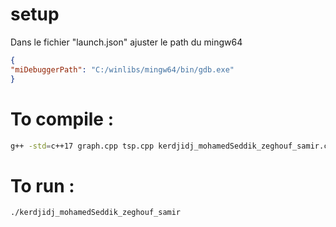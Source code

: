 # setup 
Dans le fichier "launch.json" ajuster le path du mingw64  
 ```json
{
 "miDebuggerPath": "C:/winlibs/mingw64/bin/gdb.exe"
}
```
 
# To compile :
```bash
g++ -std=c++17 graph.cpp tsp.cpp kerdjidj_mohamedSeddik_zeghouf_samir.cpp -o kerdjidj_mohamedSeddik_zeghouf_samir
```
# To run :
```bash
./kerdjidj_mohamedSeddik_zeghouf_samir
```

